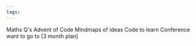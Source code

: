 ```yaml
---
tags:
---
```

Maths Q's
Advent of Code
Mindmaps of ideas
Code to learn
Conference want to go to
[3 month plan] 